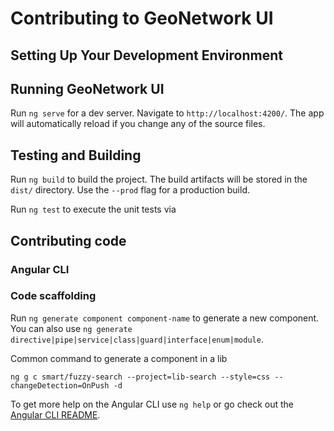 # Contributing to GeoNetwork UI

## Setting Up Your Development Environment



## Running GeoNetwork UI

Run `ng serve` for a dev server. Navigate to `http://localhost:4200/`. 
The app will automatically reload if you change any of the source files.


## Testing and Building


Run `ng build` to build the project. The build artifacts will be stored in the `dist/` directory. Use the `--prod` flag for a production build.


Run `ng test` to execute the unit tests via 


## Contributing code

### Angular CLI

### Code scaffolding

Run `ng generate component component-name` to generate a new component. You can also use `ng generate directive|pipe|service|class|guard|interface|enum|module`.

Common command to generate a component in a lib
```shell script
ng g c smart/fuzzy-search --project=lib-search --style=css --changeDetection=OnPush -d
```
To get more help on the Angular CLI use `ng help` or go check out the [Angular CLI README](https://github.com/angular/angular-cli/blob/master/README.md).
